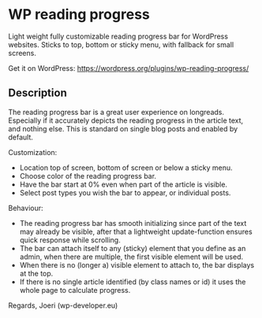 # WP reading progress

Light weight fully customizable reading progress bar for WordPress websites. Sticks to top, bottom or sticky menu, with fallback for small screens.

Get it on WordPress: <https://wordpress.org/plugins/wp-reading-progress/>

## Description
The reading progress bar is a great user experience on longreads. Especially if it accurately depicts the reading progress in the article text, and nothing else. This is standard on single blog posts and enabled by default.

Customization:

- Location top of screen, bottom of screen or below a sticky menu.
- Choose color of the reading progress bar.
- Have the bar start at 0% even when part of the article is visible.
- Select post types you wish the bar to appear, or individual posts.

Behaviour:

- The reading progress bar has smooth initializing since part of the text may already be visible, after that a lightweight update-function ensures quick response while scrolling.
- The bar can attach itself to any (sticky) element that you define as an admin, when there are multiple, the first visible element will be used.
- When there is no (longer a) visible element to attach to, the bar displays at the top.
- If there is no single article identified (by class names or id) it uses the whole page to calculate progress.

Regards,
Joeri (wp-developer.eu)